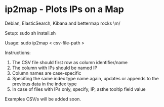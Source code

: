 ip2map - Plots IPs on a Map
======

Debian, ElasticSearch, Kibana and bettermap rocks \m/

Setup:
  sudo sh install.sh

Usage:
  sudo ip2map < csv-file-path >

Instructions:

1. The CSV file should first row as column identifier/name
2. The column with IPs should be named IP
3. Column names are case-specific
4. Specifing the same index type name again, updates or appends to the previous data in the index type
5. In case of files with IPs only, specify, IP, asthe tooltip field value

Examples CSV/s will be added soon.
